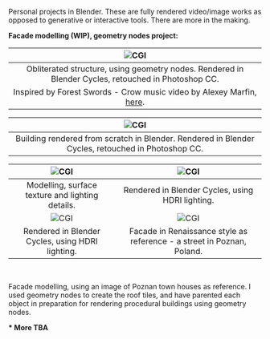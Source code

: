 Personal projects in Blender. These are fully rendered video/image works as opposed to generative or interactive tools. There are more in the making. 

<b>Facade modelling (WIP), geometry nodes project:</b>
<div class="mkd_img"> 

|![CGI](/images/articles/cgi_1.png)|
|:--:| 
|Obliterated structure, using geometry nodes. Rendered in Blender Cycles, retouched in Photoshop CC.  
Inspired by Forest Swords - Crow music video by Alexey Marfin, [here](https://alexeymarfin.com/forest-swords-crow/). |  

<p>

|![CGI](/images/articles/cgi_2.png)|
|:--:| 
|Building rendered from scratch in Blender. Rendered in Blender Cycles, retouched in Photoshop CC. |

<p>

|![CGI](/images/articles/cgi_3.png)|![CGI](/images/articles/cgi_4.png)|
|:--:|:--:| 
|Modelling, surface texture and lighting details.|Rendered in Blender Cycles, using HDRI lighting.|
|![CGI](/images/articles/cgi_5.png)|![CGI](/images/articles/cgi_6.jpeg)|
|Rendered in Blender Cycles, using HDRI lighting.|Facade in Renaissance style as reference - a street in Poznan, Poland. |

</div>
<br>
<p>Facade modelling, using an image of Poznan town houses as reference. I used geometry nodes to create the roof tiles, and have parented each object in preparation for rendering procedural buildings using geometry nodes. </p>

<b>* More TBA</b>

<!-- <b>Furniture modelling:</b>

<div class="video_container">
<iframe title="vimeo-player" src="https://player.vimeo.com/video/789558494?h=431d4b4417" class="h_video" frameborder="0" allowfullscreen></iframe> 
<p>Rendered in Blender Cycles.</p>
</div> -->

<!-- <b>Early project and a Blender right of passage:</b>
<div class="video_container">
<iframe title="vimeo-player" src="https://player.vimeo.com/video/789556866?h=5224568738" class="h_video" frameborder="0" allowfullscreen></iframe> 
<p>Rendered in Blender Cycles. Geometry nodes used for sprinkles.</p> -->
</div>